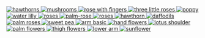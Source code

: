 <div class="masonry-grid">
  <a href="assets/images/hawthorns.jpg" data-lightbox="gallery">
    <img src="assets/images/hawthorns-sm.jpg" alt="hawthorns">
  </a>
  <a href="assets/images/mushrooms.png" data-lightbox="gallery">
    <img src="assets/images/mushrooms-sm.png" alt="mushrooms">
  </a>
  <a href="assets/images/rose-with-fingers.png" data-lightbox="gallery">
    <img src="assets/images/rose-with-fingers-sm.png" alt="rose with fingers">
  </a>
  <a href="assets/images/three-little-roses.jpg" data-lightbox="gallery">
    <img src="assets/images/three-little-roses-sm.jpg" alt="three little roses">
  </a>

  <a href="assets/images/poppy-august.png" data-lightbox="gallery">
    <img src="assets/images/poppy-august-sm.png" alt="poppy">
  </a>
  <a href="assets/images/water-lily-july.jpg" data-lightbox="gallery">
    <img src="assets/images/water-lily-july-sm.jpg" alt="water lilly">
  </a>
  <a href="assets/images/roses-june.jpg" data-lightbox="gallery">
    <img src="assets/images/roses-june-sm.jpg" alt="roses">
  </a>
  <a href="assets/images/palm-rose.jpg" data-lightbox="gallery">
    <img src="assets/images/palm-rose-sm.jpg" alt="palm-rose">
  </a>
  <a href="assets/images/hand-henna-roses.jpg" data-lightbox="gallery">
    <img src="assets/images/hand-henna-roses-sm.jpg" alt="roses">
  </a>
  <a href="assets/images/hawthorn-may.jpg" data-lightbox="gallery">
    <img src="assets/images/hawthorn-may-sm.jpg" alt="hawthorn">
  </a>
  <a href="assets/images/daffodils-march.jpg" data-lightbox="gallery">
    <img src="assets/images/daffodils-march-sm.jpg" alt="daffodils">
  </a>
  <a href="assets/images/palm-roses.jpg" data-lightbox="gallery">
    <img src="assets/images/palm-roses-sm.jpg" alt="palm roses">
  </a>
  <a href="assets/images/sweet-pea-april.jpg" data-lightbox="gallery">
    <img src="assets/images/sweet-pea-april-sm.jpg" alt="sweet pea">
  </a>
  <a href="assets/images/arm-basic.jpg" data-lightbox="gallery">
    <img src="assets/images/arm-basic-sm.jpg" alt="arm basic">
  </a>
   <a href="assets/images/hand-flowers-hengua.jpg" data-lightbox="gallery">
    <img src="assets/images/hand-flowers-hengua-sm.jpg" alt="hand flowers">
  </a>
   <a href="assets/images/lotus-shoulder-henna.jpg" data-lightbox="gallery">
    <img src="assets/images/lotus-shoulder-henna-sm.jpg" alt="lotus shoulder">
  </a>
  <a href="assets/images/palm-hengua-flowers.jpg" data-lightbox="gallery">
    <img src="assets/images/palm-hengua-flowers-sm.jpg" alt="palm flowers">
  </a>
  <a href="assets/images/thigh-flowers-large.jpg" data-lightbox="gallery">
    <img src="assets/images/thigh-flowers-large-sm.jpg" alt="thigh flowers">
  </a>
  <a href="assets/images/jagua-lower-arm.jpg" data-lightbox="gallery">
    <img src="assets/images/jagua-lower-arm-sm.jpg" alt="lower arm">
  </a>
   <a href="assets/images/sunflower.jpg" data-lightbox="gallery">
    <img src="assets/images/sunflower.jpg" alt="sunflower">
  </a>
</div>
